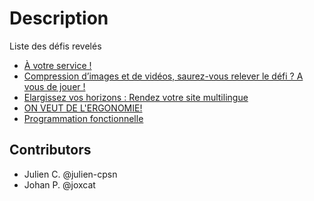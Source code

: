 # Description

Liste des défis revelés

- [À votre service !](https://www.nuitdelinfo.com/inscription/defis/384)
- [Compression d’images et de vidéos, saurez-vous relever le défi ? A vous de jouer !](https://www.nuitdelinfo.com/inscription/defis/388)
- [Elargissez vos horizons : Rendez votre site multilingue](https://www.nuitdelinfo.com/inscription/defis/380)
- [ON VEUT DE L'ERGONOMIE!](https://www.nuitdelinfo.com/inscription/defis/389)
- [Programmation fonctionnelle](https://www.nuitdelinfo.com/inscription/defis/422)

## Contributors

- Julien C. @julien-cpsn
- Johan P. @joxcat
